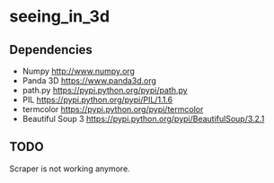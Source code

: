 seeing_in_3d
============


Dependencies
------------

- Numpy http://www.numpy.org
- Panda 3D https://www.panda3d.org
- path.py https://pypi.python.org/pypi/path.py
- PIL https://pypi.python.org/pypi/PIL/1.1.6
- termcolor https://pypi.python.org/pypi/termcolor
- Beautiful Soup 3 https://pypi.python.org/pypi/BeautifulSoup/3.2.1


TODO
----

Scraper is not working anymore.
